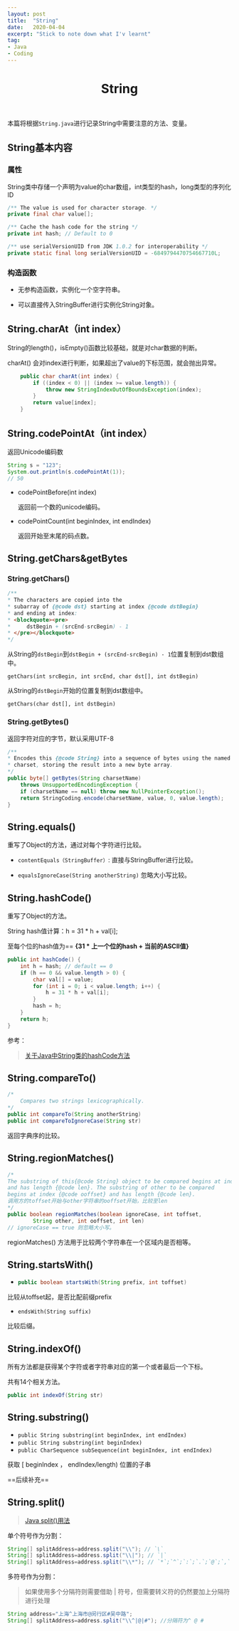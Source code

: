 ```yaml
---
layout: post
title:  "String"
date:   2020-04-04
excerpt: "Stick to note down what I'v learnt"
tag:
- Java
- Coding
---
```



<center><H1><b>String</b></H1></center><br>

本篇将根据`String.java`进行记录String中需要注意的方法、变量。

## String基本内容

### 属性

String类中存储一个声明为value的char数组，int类型的hash，long类型的序列化ID

```java
/** The value is used for character storage. */
private final char value[];

/** Cache the hash code for the string */
private int hash; // Default to 0

/** use serialVersionUID from JDK 1.0.2 for interoperability */
private static final long serialVersionUID = -6849794470754667710L;
```

### 构造函数

+ 无参构造函数，实例化一个空字符串。

+ 可以直接传入StringBuffer进行实例化String对象。



## String.charAt（int  index）

String的length()，isEmpty()函数比较基础，就是对char数据的判断。

charAt() 会对index进行判断，如果超出了value的下标范围，就会抛出异常。

```java
    public char charAt(int index) {
        if ((index < 0) || (index >= value.length)) {
            throw new StringIndexOutOfBoundsException(index);
        }
        return value[index];
    }
```



## String.codePointAt（int  index）

返回Unicode编码数

```java
String s = "123";
System.out.println(s.codePointAt(1));
// 50
```

+ codePointBefore(int index)

  返回前一个数的unicode编码。

+ codePointCount(int beginIndex, int endIndex)

  返回开始至末尾的码点数。



## String.getChars&getBytes

### String.getChars()

```java
/**
* The characters are copied into the
* subarray of {@code dst} starting at index {@code dstBegin}
* and ending at index:
* <blockquote><pre>
*     dstBegin + (srcEnd-srcBegin) - 1
* </pre></blockquote>
*/

```

从String的`dstBegin`到`dstBegin + (srcEnd-srcBegin) - 1`位置复制到dst数组中。

 ```
getChars(int srcBegin, int srcEnd, char dst[], int dstBegin)
 ```

从String的`dstBegin`开始的位置复制到dst数组中。

 ```
getChars(char dst[], int dstBegin)
 ```

### String.getBytes()

返回字符对应的字节，默认采用UTF-8

```java
/**
* Encodes this {@code String} into a sequence of bytes using the named
* charset, storing the result into a new byte array.
*/
public byte[] getBytes(String charsetName)
    throws UnsupportedEncodingException {
    if (charsetName == null) throw new NullPointerException();
    return StringCoding.encode(charsetName, value, 0, value.length);
}
```





## String.equals()

重写了Object的方法，通过对每个字符进行比较。

+ `contentEquals（StringBuffer）`: 直接与StringBuffer进行比较。

+ `equalsIgnoreCase(String anotherString)` 忽略大小写比较。



## String.hashCode()

重写了Object的方法。

String hash值计算：h = 31 * h + val[i];

至每个位的hash值为== **{31 * 上一个位的hash + 当前的ASCII值}** 

```java
public int hashCode() {
    int h = hash; // default == 0
    if (h == 0 && value.length > 0) {
        char val[] = value;
        for (int i = 0; i < value.length; i++) {
            h = 31 * h + val[i];
        }
        hash = h;
    }
    return h;
}
```

参考：

>  [关于Java中String类的hashCode方法](https://www.cnblogs.com/bsjl/p/8626581.html)





## String.compareTo()

```java
/*
	Compares two strings lexicographically.
*/
public int compareTo(String anotherString)
public int compareToIgnoreCase(String str) 
```

返回字典序的比较。



## String.regionMatches()

```java
/*
The substring of this{@code String} object to be compared begins at index {@code toffset}
and has length {@code len}. The substring of other to be compared
begins at index {@code ooffset} and has length {@code len}.
调用方的toffset开始与other字符串的ooffset开始，比较至len
*/
public boolean regionMatches(boolean ignoreCase, int toffset,
        String other, int ooffset, int len)
// ignoreCase == true 则忽略大小写。
```

regionMatches() 方法用于比较两个字符串在一个区域内是否相等。



## String.startsWith()

+ ```java
  public boolean startsWith(String prefix, int toffset)
  ```


比较从toffset起，是否比配前缀prefix

+ `endsWith(String suffix)`

比较后缀。



## String.indexOf()

所有方法都是获得某个字符或者字符串对应的第一个或者最后一个下标。

共有14个相关方法。

```java
public int indexOf(String str) 
```



## String.substring()

+ `public String substring(int beginIndex, int endIndex) `
+ `public String substring(int beginIndex) `
+ `public CharSequence subSequence(int beginIndex, int endIndex)`

获取 [ beginIndex ， endIndex/length)  位置的子串



==后续补充==



## String.split()

> [Java split()用法](https://www.cnblogs.com/xiaoxiaohui2015/p/5838674.html)

单个符号作为分割：

```java
String[] splitAddress=address.split("\\"); // `\`
String[] splitAddress=address.split("\\|"); // `|`
String[] splitAddress=address.split("\\*"); // `*`;`^`;`:`;`.`;`@`;`,` 同理，前面需要加\\
```

多符号作为分割：

> 如果使用多个分隔符则需要借助 | 符号，但需要转义符的仍然要加上分隔符进行处理

```java
String address="上海^上海市@闵行区#吴中路";
String[] splitAddress=address.split("\\^|@|#"); //分隔符为^ @ #
```



```

```